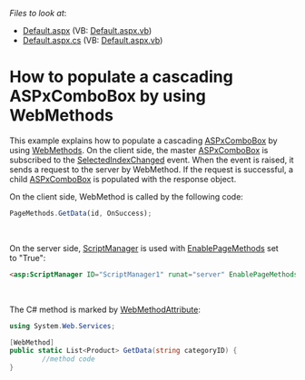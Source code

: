 <!-- default file list -->
*Files to look at*:

* [Default.aspx](./CS/Default.aspx) (VB: [Default.aspx.vb](./VB/Default.aspx.vb))
* [Default.aspx.cs](./CS/Default.aspx.cs) (VB: [Default.aspx.vb](./VB/Default.aspx.vb))
<!-- default file list end -->
# How to populate a cascading ASPxComboBox by using WebMethods


<p>This example explains how to populate a cascading <a href="https://documentation.devexpress.com/#AspNet/clsDevExpressWebASPxComboBoxtopic">ASPxComboBox</a> by using <a href="https://msdn.microsoft.com/en-us/library/byxd99hx(v=vs.90).aspx">WebMethods</a>. On the client side, the master <a href="https://documentation.devexpress.com/#AspNet/clsDevExpressWebASPxComboBoxtopic">ASPxComboBox</a> is subscribed to the <a href="https://documentation.devexpress.com/#AspNet/DevExpressWebScriptsASPxClientComboBox_SelectedIndexChangedtopic">SelectedIndexChanged</a> event. When the event is raised, it sends a request to the server by WebMethod. If the request is successful, a child <a href="https://documentation.devexpress.com/#AspNet/clsDevExpressWebASPxComboBoxtopic">ASPxComboBox</a> is populated with the response object.</p>
<p>On the client side, WebMethod is called by the following code:</p>


```js
PageMethods.GetData(id, OnSuccess);
```


<br>
<p>On the server side, <a href="https://msdn.microsoft.com/en-us/library/bb398863.aspx">ScriptManager</a> is used with <a href="https://msdn.microsoft.com/en-us/library/system.web.ui.scriptmanager.enablepagemethods.aspx">EnablePageMethods</a> set to "True":</p>


```aspx
<asp:ScriptManager ID="ScriptManager1" runat="server" EnablePageMethods="true"></asp:ScriptManager>
```


<br>
<p>The C# method is marked by <a href="https://msdn.microsoft.com/en-us/library/system.web.services.webmethodattribute.aspx">WebMethodAttribute</a>:</p>


```cs
using System.Web.Services;

[WebMethod]
public static List<Product> GetData(string categoryID) {
        //method code
}
```


<br><br>

<br/>


